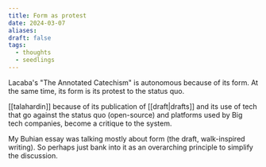 ```yaml
---
title: Form as protest
date: 2024-03-07
aliases: 
draft: false
tags:
  - thoughts
  - seedlings
---
```

Lacaba's "The Annotated Catechism" is autonomous because of its form. At the same time, its form is its protest to the status quo.

[[talahardin]] because of its publication of [[draft|drafts]] and its use of tech that go against the status quo (open-source) and platforms used by Big tech companies, become a critique to the system.

My Buhian essay was talking mostly about form (the draft, walk-inspired writing). So perhaps just bank into it as an overarching principle to simplify the discussion.